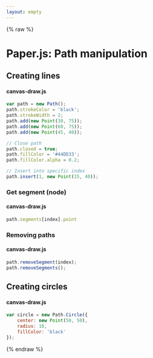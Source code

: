 ```yaml
---
layout: empty
---
```


{% raw %}

# Paper.js: Path manipulation

## Creating lines
#### canvas-draw.js
```javascript
var path = new Path();
path.strokeColor = 'black';
path.strokeWidth = 2;
path.add(new Point(30, 75));
path.add(new Point(60, 75));
path.add(new Point(45, 40));

// Close path
path.closed = true;
path.fillColor = '#44DD33';
path.fillColor.alpha = 0.2;

// Insert into specific index
path.insert(1, new Point(15, 40));
```

### Get segment (node)
#### canvas-draw.js
```javascript
path.segments[index].point
```

### Removing paths
#### canvas-draw.js
```javascript
path.removeSegment(index);
path.removeSegments();
```

## Creating circles
#### canvas-draw.js
```javascript
var circle = new Path.Circle({
    center: new Point(50, 50),
    radius: 10,
    fillColor: 'black'
});
```

{% endraw %}
